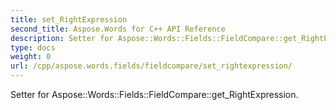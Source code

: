 ```yaml
---
title: set_RightExpression
second_title: Aspose.Words for C++ API Reference
description: Setter for Aspose::Words::Fields::FieldCompare::get_RightExpression. 
type: docs
weight: 0
url: /cpp/aspose.words.fields/fieldcompare/set_rightexpression/
---
```


Setter for Aspose::Words::Fields::FieldCompare::get_RightExpression. 


